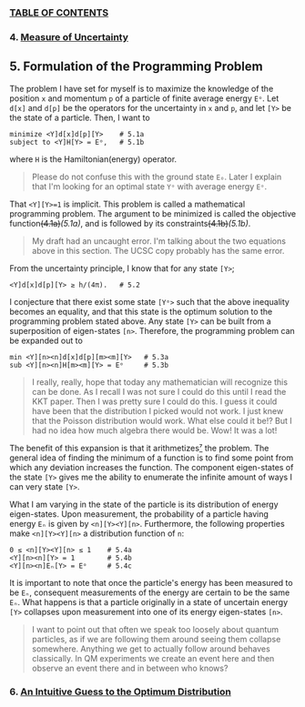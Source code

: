### [TABLE OF CONTENTS](CONTENTS.md)

### 4. [Measure of Uncertainty](UNCERTAINTY.md)

## 5. Formulation of the Programming Problem

The problem I have set for myself is to maximize the knowledge of
the position `x` and momentum `p` of a particle of finite average energy `Eᵒ`.
Let `d[x]` and `d[p]` be the operators for the uncertainty in `x` and `p`, and
let `[Y>` be the state of a particle.
Then, I want to

    minimize <Y]d[x]d[p][Y>    # 5.1a
    subject to <Y]H[Y> = Eᵒ,   # 5.1b

where `H` is the Hamiltonian(energy) operator.

> Please do not confuse this with the ground state `E₀`.
> Later I explain that I'm looking for an optimal state `Yᵒ` with average energy `Eᵒ`.

That `<Y][Y>=1` is implicit.
This problem is called a mathematical programming problem.
The argument to be minimized is called the objective function~~(4.1a)~~*(5.1a)*, and
is followed by its constraints~~(4.1b)~~*(5.1b)*.

> My draft had an uncaught error.
> I'm talking about the two equations above in this section.
> The UCSC copy probably has the same error.

From the uncertainty principle, I know that for any state `[Y>`;

    <Y]d[x]d[p][Y> ≥ h/(4π).   # 5.2

I conjecture that there exist some state `[Yᵒ>` such that the above inequality becomes an equality,
and that this state is the optimum solution to the programming problem stated above.
Any state `[Y>` can be built from a superposition of eigen-states `[n>`.
Therefore, the programming problem can be expanded out to

    min <Y][n><n]d[x]d[p][m><m][Y>   # 5.3a
    sub <Y][n><n]H[m><m][Y> = Eᵒ     # 5.3b

> I really, really, hope that today any mathematician will recognize this can be done.
> As I recall
> I was not sure I could do this until I read the KKT paper.
> Then I was pretty sure I could do this.
> I guess it could have been that the distribution I picked would not work.
> I just knew that the Poisson distribution would work.
> What else could it be!?
> But I had no idea how much algebra there would be.
> Wow!
> It was a lot!

The benefit of this expansion is that it arithmetizes[⁷](REFERENCE.md) the problem.
The general idea of finding the minimum of a function is
to find some point from which any deviation increases the function.
The component eigen-states of the state `[Y>` gives me the ability to enumerate
the infinite amount of ways I can very state `[Y>`.

What I am varying in the state of the particle is its distribution of energy eigen-states.
Upon measurement, the probability of a particle having energy `Eₙ` is given by `<n][Y><Y][n>`.
Furthermore, the following properties make `<n][Y><Y][n>` a distribution function of `n`:

    0 ≤ <n][Y><Y][n> ≤ 1    # 5.4a
    <Y][n><n][Y> = 1        # 5.4b
    <Y][n><n]Eₙ[Y> = Eᵒ     # 5.4c

It is important to note that once the particle's energy has been measured to be `Eₙ`,
consequent measurements of the energy are certain to be the same `Eₙ`.
What happens is that a particle originally in a state of uncertain energy `[Y>`
collapses upon measurement into one of its energy eigen-states `[n>`.

> I want to point out that often we speak too loosely about quantum particles,
> as if we are following them around seeing them collapse somewhere.
> Anything we get to actually follow around behaves classically.
> In QM experiments we create an event here and
> then observe an event there and in between who knows?

### 6. [An Intuitive Guess to the Optimum Distribution](INTUITIVE.md)
